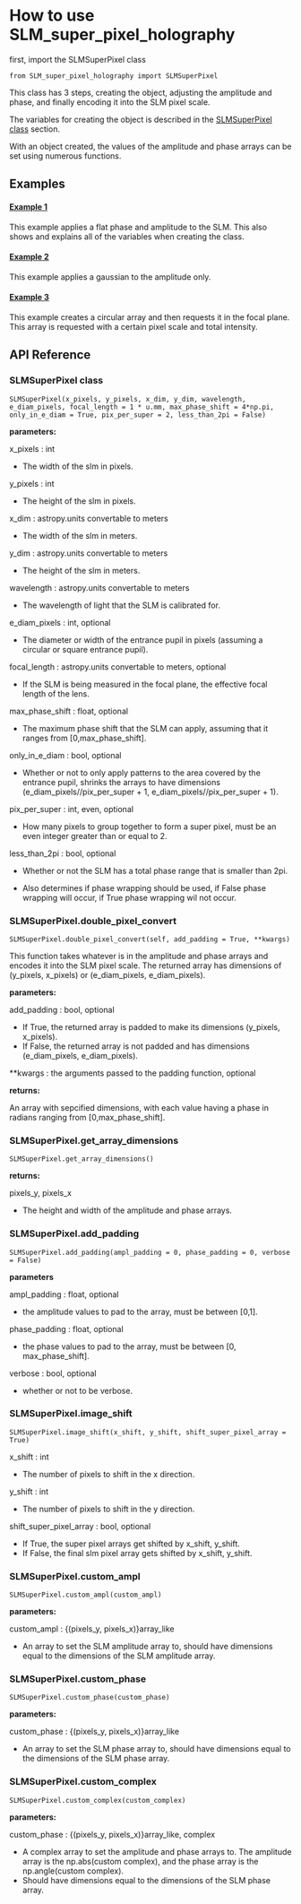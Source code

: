 # How to use SLM_super_pixel_holography

first, import the SLMSuperPixel class

```
from SLM_super_pixel_holography import SLMSuperPixel
```

This class has 3 steps, creating the object, adjusting the amplitude and phase, and finally encoding it into the SLM pixel scale.

The variables for creating the object is described in the [SLMSuperPixel class](https://github.com/SAIL-Labs/SLM-Holography/edit/main/examples/tutorial.md#slmsuperpixel-class) section.

With an object created, the values of the amplitude and phase arrays can be set using numerous functions.

## Examples

#### [Example 1](1-flat_ampl_and_phase.py)

This example applies a flat phase and amplitude to the SLM.
This also shows and explains all of the variables when creating the class.

#### [Example 2](2-gaussian_ampl.py)

This example applies a gaussian to the amplitude only.

#### [Example 3](3-focal_plane_patterns.py)

This example creates a circular array and then requests it in the focal plane.  This array is requested with a certain pixel scale and total intensity.

## API Reference

### SLMSuperPixel class

```
SLMSuperPixel(x_pixels, y_pixels, x_dim, y_dim, wavelength, e_diam_pixels, focal_length = 1 * u.mm, max_phase_shift = 4*np.pi, only_in_e_diam = True, pix_per_super = 2, less_than_2pi = False)
```

**parameters:**

x\_pixels : int

- The width of the slm in pixels.

y\_pixels : int

 - The height of the slm in pixels.

x\_dim : astropy.units convertable to meters

 - The width of the slm in meters.

y\_dim : astropy.units convertable to meters

 - The height of the slm in meters.

wavelength : astropy.units convertable to meters

 - The wavelength of light that the SLM is calibrated for.

e\_diam\_pixels : int, optional
	
  - The diameter or width of the entrance pupil in pixels (assuming a circular or square entrance pupil).

focal_length : astropy.units convertable to meters, optional

 - If the SLM is being measured in the focal plane, the effective focal length of the lens.

max_phase_shift : float, optional

 - The maximum phase shift that the SLM can apply, assuming that it ranges from \[0,max_phase_shift\].

only_in_e_diam : bool, optional
	
  - Whether or not to only apply patterns to the area covered by the entrance pupil, shrinks the arrays to have dimensions (e\_diam\_pixels//pix_per_super + 1, e\_diam\_pixels//pix_per_super + 1).

pix_per_super : int, even, optional

 - How many pixels to group together to form a super pixel, must be an even integer greater than or equal to 2.

less_than_2pi : bool, optional

 - Whether or not the SLM has a total phase range that is smaller than 2pi.

 - Also determines if phase wrapping should be used, if False phase wrapping will occur, if True phase wrapping wil not occur.

### SLMSuperPixel.double_pixel_convert

```
SLMSuperPixel.double_pixel_convert(self, add_padding = True, **kwargs)
```

This function takes whatever is in the amplitude and phase arrays and encodes it into the SLM pixel scale.  The returned array has dimensions of (y_pixels, x_pixels) or (e\_diam\_pixels, e\_diam\_pixels).

**parameters:**

add_padding : bool, optional

- If True, the returned array is padded to make its dimensions (y_pixels, x_pixels).
- If False, the returned array is not padded and has dimensions (e\_diam\_pixels, e\_diam\_pixels).

\*\*kwargs : the arguments passed to the padding function, optional

**returns:**

An array with sepcified dimensions, with each value having a phase in radians ranging from \[0,max_phase_shift\].

### SLMSuperPixel.get_array_dimensions

```
SLMSuperPixel.get_array_dimensions()
```

**returns:**

pixels_y, pixels_x

- The height and width of the amplitude and phase arrays.

### SLMSuperPixel.add_padding

```
SLMSuperPixel.add_padding(ampl_padding = 0, phase_padding = 0, verbose = False)
```

**parameters**

ampl_padding : float, optional

 - the amplitude values to pad to the array, must be between \[0,1\].

phase_padding : float, optional

 - the phase values to pad to the array, must be between \[0, max_phase_shift\].

verbose : bool, optional

 - whether or not to be verbose.

### SLMSuperPixel.image_shift

```
SLMSuperPixel.image_shift(x_shift, y_shift, shift_super_pixel_array = True)
```

x_shift : int

- The number of pixels to shift in the x direction.

y_shift : int

 - The number of pixels to shift in the y direction.

shift_super_pixel_array : bool, optional

- If True, the super pixel arrays get shifted by x_shift, y_shift.
- If False, the final slm pixel array gets shifted by x_shift, y_shift.

### SLMSuperPixel.custom_ampl
```
SLMSuperPixel.custom_ampl(custom_ampl)
```

**parameters:**

custom_ampl : {(pixels_y, pixels_x)}array_like

- An array to set the SLM amplitude array to, should have dimensions equal to the dimensions of the SLM amplitude array.

### SLMSuperPixel.custom_phase
```
SLMSuperPixel.custom_phase(custom_phase)
```

**parameters:**

custom_phase : {(pixels_y, pixels_x)}array_like

- An array to set the SLM phase array to, should have dimensions equal to the dimensions of the SLM phase array.

### SLMSuperPixel.custom_complex
```
SLMSuperPixel.custom_complex(custom_complex)
```

**parameters:**

custom_phase : {(pixels_y, pixels_x)}array_like, complex

- A complex array to set the amplitude and phase arrays to.  The amplitude array is the np.abs(custom complex), and the phase array is the np.angle(custom complex).
- Should have dimensions equal to the dimensions of the SLM phase array.
